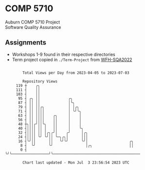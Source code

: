 # COMP 5710
Auburn COMP 5710 Project  
Software Quality Assurance

## Assignments
- Workshops 1-9 found in their respective directories
- Term project copied in `./Term-Project` from [WFH-SQA2022](https://github.com/wumphlett/WFH-SQA2022-AUBURN)

```

        Total Views per Day from 2023-04-05 to 2023-07-03

        Repository Views
     119 ┼    ╭╮
     111 ┤    ││
     103 ┤    ││
      95 ┤ ╭╮ ││             ╭╮
      87 ┤ ││ ││             │╰╮
      79 ┤ ││ ││╭╮           │ │╭╮
      71 ┤ ││ ││││           │ ╰╯╰╮
      63 ┤ ││ ││││    ╭╮     │    │
      56 ┤ ││ ││││    ││     │    │
      48 ┼╮││╭╯││╰╮   ││     │    │
      40 ┤││││ ││ │   ││     │    ╰╮
      32 ┤││││ ││ │╭╮╭╯│    ╭╯     │╭╮
      24 ┤││││ ╰╯ ╰╯││ ╰─╮╭╮│      │││
      16 ┤╰╯││      ││   ╰╯╰╯      ╰╯│                   ╭╮
       8 ┤  ╰╯      ╰╯               │╭╮                 ││
       0 ┤                           ╰╯╰─────────────────╯╰────────────────────────────────────────

        Chart last updated - Mon Jul  3 23:56:54 2023 UTC
        
```
